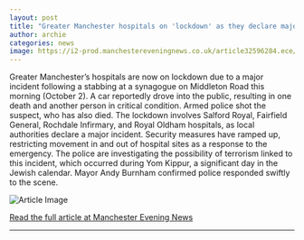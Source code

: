 ```yaml
---
layout: post
title: "Greater Manchester hospitals on 'lockdown' as they declare major incident after synagogue stabbing"
author: archie
categories: news
image: https://i2-prod.manchestereveningnews.co.uk/article32596284.ece/ALTERNATES/s1200/0_021025policeincident13.jpg
---
```

Greater Manchester’s hospitals are now on lockdown due to a major incident following a stabbing at a synagogue on Middleton Road this morning (October 2). A car reportedly drove into the public, resulting in one death and another person in critical condition. Armed police shot the suspect, who has also died. The lockdown involves Salford Royal, Fairfield General, Rochdale Infirmary, and Royal Oldham hospitals, as local authorities declare a major incident. Security measures have ramped up, restricting movement in and out of hospital sites as a response to the emergency. The police are investigating the possibility of terrorism linked to this incident, which occurred during Yom Kippur, a significant day in the Jewish calendar. Mayor Andy Burnham confirmed police responded swiftly to the scene.

![Article Image](https://i2-prod.manchestereveningnews.co.uk/article32596284.ece/ALTERNATES/s1200/0_021025policeincident13.jpg)

[Read the full article at Manchester Evening News](https://www.manchestereveningnews.co.uk/news/greater-manchester-news/greater-manchester-hospitals-lockdown-declare-32595662)

---
